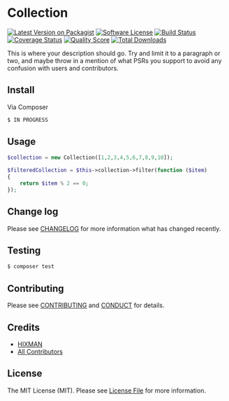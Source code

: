 # Collection

[![Latest Version on Packagist][ico-version]][link-packagist]
[![Software License][ico-license]](LICENSE.md)
[![Build Status][ico-travis]][link-travis]
[![Coverage Status][ico-scrutinizer]][link-scrutinizer]
[![Quality Score][ico-code-quality]][link-code-quality]
[![Total Downloads][ico-downloads]][link-downloads]

This is where your description should go. Try and limit it to a paragraph or two, and maybe throw in a mention of what
PSRs you support to avoid any confusion with users and contributors.

## Install

Via Composer

``` bash
$ IN PROGRESS
```

## Usage

``` php
$collection = new Collection([1,2,3,4,5,6,7,8,9,10]);

$filteredCollection = $this->collection->filter(function ($item)
{
    return $item % 2 == 0;
});
```

## Change log

Please see [CHANGELOG](CHANGELOG.md) for more information what has changed recently.

## Testing

``` bash
$ composer test
```

## Contributing

Please see [CONTRIBUTING](CONTRIBUTING.md) and [CONDUCT](CONDUCT.md) for details.

## Credits

- [HIXMAN][link-author]
- [All Contributors][link-contributors]

## License

The MIT License (MIT). Please see [License File](LICENSE.md) for more information.

[ico-version]: https://img.shields.io/packagist/v/HIXMAN/Collection.svg?style=flat-square
[ico-license]: https://img.shields.io/badge/license-MIT-brightgreen.svg?style=flat-square
[ico-travis]: https://img.shields.io/travis/HIXMAN/Collection/master.svg?style=flat-square
[ico-scrutinizer]: https://img.shields.io/scrutinizer/coverage/g/HIXMAN/Collection.svg?style=flat-square
[ico-code-quality]: https://img.shields.io/scrutinizer/g/HIXMAN/Collection.svg?style=flat-square
[ico-downloads]: https://img.shields.io/packagist/dt/HIXMAN/Collection.svg?style=flat-square

[link-packagist]: https://packagist.org/packages/HIXMAN/Collection
[link-travis]: https://travis-ci.org/HIXMAN/Collection
[link-scrutinizer]: https://scrutinizer-ci.com/g/HIXMAN/Collection/code-structure
[link-code-quality]: https://scrutinizer-ci.com/g/HIXMAN/Collection
[link-downloads]: https://packagist.org/packages/HIXMAN/Collection
[link-author]: https://github.com/HIXMAN
[link-contributors]: ../../contributors

